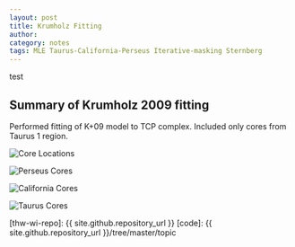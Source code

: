 ```yaml
---
layout: post
title: Krumholz Fitting
author: 
category: notes
tags: MLE Taurus-California-Perseus Iterative-masking Sternberg
---
```


test

## Summary of Krumholz 2009 fitting

Performed fitting of K+09 model to TCP complex. Included only cores from Taurus
1 region.

  ![Core Locations](http://ezbc.github.io/website/images/2015-02-23/multicloud_av_cores_map.png)
  
  ![Perseus Cores](http://ezbc.github.io/website/images/2015-02-23/perseus_hi_vs_h_panels_planck_linear.png)

  ![California Cores](http://ezbc.github.io/website/images/2015-02-23/california_hi_vs_h_panels_planck_linear.png)

  ![Taurus Cores](http://ezbc.github.io/website/images/2015-02-23/taurus_hi_vs_h_panels_planck_linear.png)

[thw-wi-repo]: {{ site.github.repository_url }}
[code]: {{ site.github.repository_url }}/tree/master/topic

